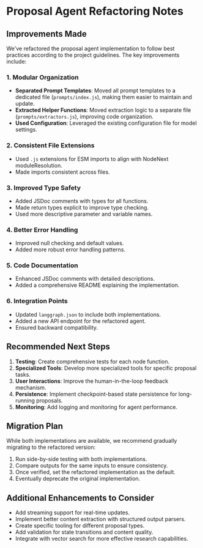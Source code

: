 # Proposal Agent Refactoring Notes

## Improvements Made

We've refactored the proposal agent implementation to follow best practices according to the project guidelines. The key improvements include:

### 1. Modular Organization

- **Separated Prompt Templates**: Moved all prompt templates to a dedicated file (`prompts/index.js`), making them easier to maintain and update.
- **Extracted Helper Functions**: Moved extraction logic to a separate file (`prompts/extractors.js`), improving code organization.
- **Used Configuration**: Leveraged the existing configuration file for model settings.

### 2. Consistent File Extensions

- Used `.js` extensions for ESM imports to align with NodeNext moduleResolution.
- Made imports consistent across files.

### 3. Improved Type Safety

- Added JSDoc comments with types for all functions.
- Made return types explicit to improve type checking.
- Used more descriptive parameter and variable names.

### 4. Better Error Handling

- Improved null checking and default values.
- Added more robust error handling patterns.

### 5. Code Documentation

- Enhanced JSDoc comments with detailed descriptions.
- Added a comprehensive README explaining the implementation.

### 6. Integration Points

- Updated `langgraph.json` to include both implementations.
- Added a new API endpoint for the refactored agent.
- Ensured backward compatibility.

## Recommended Next Steps

1. **Testing**: Create comprehensive tests for each node function.
2. **Specialized Tools**: Develop more specialized tools for specific proposal tasks.
3. **User Interactions**: Improve the human-in-the-loop feedback mechanism.
4. **Persistence**: Implement checkpoint-based state persistence for long-running proposals.
5. **Monitoring**: Add logging and monitoring for agent performance.

## Migration Plan

While both implementations are available, we recommend gradually migrating to the refactored version:

1. Run side-by-side testing with both implementations.
2. Compare outputs for the same inputs to ensure consistency.
3. Once verified, set the refactored implementation as the default.
4. Eventually deprecate the original implementation.

## Additional Enhancements to Consider

- Add streaming support for real-time updates.
- Implement better content extraction with structured output parsers.
- Create specific tooling for different proposal types.
- Add validation for state transitions and content quality.
- Integrate with vector search for more effective research capabilities.